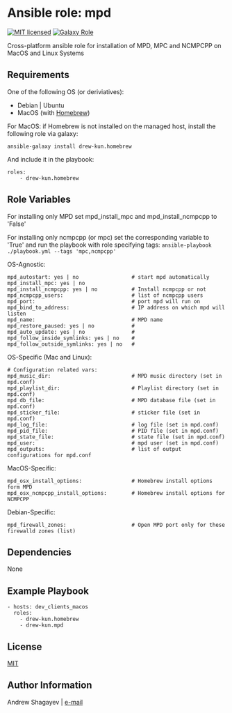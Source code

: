 Ansible role: mpd
=========

[![MIT licensed][mit-badge]][mit-link]
[![Galaxy Role][role-badge]][galaxy-link]

Cross-platform ansible role for installation of MPD, MPC and NCMPCPP on MacOS and Linux Systems

Requirements
------------

One of the following OS (or deriviatives):
 - Debian | Ubuntu
 - MacOS (with [Homebrew][homebrew])

For MacOS:
if Homebrew is not installed on the managed host, install the following role via galaxy:

    ansible-galaxy install drew-kun.homebrew

 And include it in the playbook:

    roles:
        - drew-kun.homebrew

Role Variables
--------------

For installing only MPD set mpd_install_mpc and mpd_install_ncmpcpp to 'False'

For installing only ncmpcpp (or mpc) set the corresponding variable to 'True' and
run the playbook with role specifying tags:
    `ansible-playbook ./playbook.yml --tags 'mpc,ncmpcpp'`

OS-Agnostic:

    mpd_autostart: yes | no                 # start mpd automatically
    mpd_install_mpc: yes | no
    mpd_install_ncmpcpp: yes | no           # Install ncmpcpp or not
    mpd_ncmpcpp_users:                      # list of ncmpcpp users
    mpd_port:                               # port mpd will run on
    mpd_bind_to_address:                    # IP address on which mpd will listen
    mpd_name:                               # MPD name
    mpd_restore_paused: yes | no            #
    mpd_auto_update: yes | no               #
    mpd_follow_inside_symlinks: yes | no    #
    mpd_follow_outside_symlinks: yes | no   #

OS-Specific (Mac and Linux):

    # Configuration related vars:
    mpd_music_dir:                          # MPD music directory (set in mpd.conf)
    mpd_playlist_dir:                       # Playlist directory (set in mpd.conf)
    mpd_db_file:                            # MPD database file (set in mpd.conf)
    mpd_sticker_file:                       # sticker file (set in mpd.conf)
    mpd_log_file:                           # log file (set in mpd.conf)
    mpd_pid_file:                           # PID file (set in mpd.conf)
    mpd_state_file:                         # state file (set in mpd.conf)
    mpd_user:                               # mpd user (set in mpd.conf)
    mpd_outputs:                            # list of output configurations for mpd.conf

MacOS-Specific:

    mpd_osx_install_options:                # Homebrew install options form MPD
    mpd_osx_ncmpcpp_install_options:        # Homebrew install options for NCMPCPP

Debian-Specific:

    mpd_firewall_zones:                     # Open MPD port only for these firewalld zones (list)

Dependencies
------------

None

Example Playbook
----------------

    - hosts: dev_clients_macos
      roles:
        - drew-kun.homebrew
        - drew-kun.mpd

License
-------

[MIT][mit-link]

Author Information
------------------

Andrew Shagayev | [e-mail](mailto:drewshg@gmail.com)

[role-badge]: https://img.shields.io/badge/role-drew--kun.mpd-green.svg
[galaxy-link]: https://galaxy.ansible.com/drew-kun/mpd/
[mit-badge]: https://img.shields.io/badge/license-MIT-blue.svg
[mit-link]: https://raw.githubusercontent.com/drew-kun/ansible-mpd/master/LICENSE
[homebrew]: http://brew.sh/
